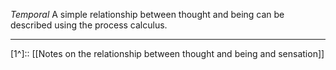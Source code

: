 
*Temporal*
A simple relationship between thought and being can be described using the process calculus.


---
[1^]:: [[Notes on the relationship between thought and being and sensation]]